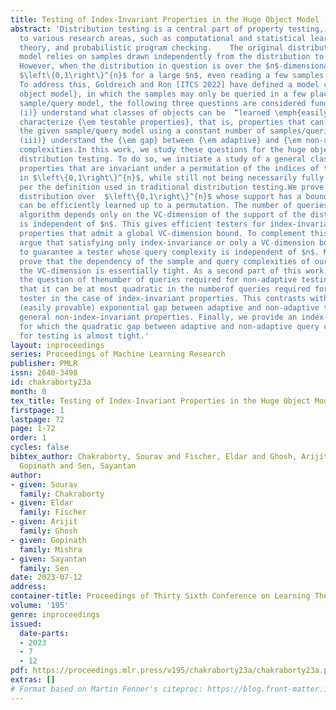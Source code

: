 ```yaml
---
title: Testing of Index-Invariant Properties in the Huge Object Model
abstract: 'Distribution testing is a central part of property testing, with applications
  to various research areas, such as computational and statistical learning, information
  theory, and probabilistic program checking.    The original distribution testing
  model relies on samples drawn independently from the distribution to be tested.
  However, when the distribution in question is over the $n$-dimensional Hamming cube
  $\left\{0,1\right\}^{n}$ for a large $n$, even reading a few samples is infeasible.
  To address this, Goldreich and Ron [ITCS 2022] have defined a model called the \emph{huge
  object model}, in which the samples may only be queried in a few places.For any
  sample/query model, the following three questions are considered fundamental: {\bf
  (i)} understand what classes of objects can be  “learned \emph{easily}", {\bf (ii)}
  characterize {\em testable properties}, that is, properties that can be tested in
  the given sample/query model using a constant number of samples/queries, and {\bf
  (iii)} understand the {\em gap} between {\em adaptive} and {\em non-adaptive} query/sample
  complexities.In this work, we study these questions for the huge object model for
  distribution testing. To do so, we initiate a study of a general class of distribution
  properties that are invariant under a permutation of the indices of the vectors
  in $\left\{0,1\right\}^{n}$, while still not being necessarily fully symmetric as
  per the definition used in traditional distribution testing.We prove that every
  distribution over  $\left\{0,1\right\}^{n}$ whose support has a bounded VC-dimension
  can be efficiently learned up to a permutation. The number of queries made by the
  algorithm depends only on the VC-dimension of the support of the distribution and
  is independent of $n$. This gives efficient testers for index-invariant distribution
  properties that admit a global VC-dimension bound. To complement this result, we
  argue that satisfying only index-invariance or only a VC-dimension bound is insufficient
  to guarantee a tester whose query complexity is independent of $n$. Moreover, we
  prove that the dependency of the sample and query complexities of our tester on
  the VC-dimension is essentially tight. As a second part of this work, we address
  the question of thenumber of queries required for non-adaptive testing. We show
  that it can be at most quadratic in the numberof queries required for an adaptive
  tester in the case of index-invariant properties. This contrasts with the tight
  (easily provable) exponential gap between adaptive and non-adaptive testers for
  general non-index-invariant properties. Finally, we provide an index-invariant property
  for which the quadratic gap between adaptive and non-adaptive query complexities
  for testing is almost tight.'
layout: inproceedings
series: Proceedings of Machine Learning Research
publisher: PMLR
issn: 2640-3498
id: chakraborty23a
month: 0
tex_title: Testing of Index-Invariant Properties in the Huge Object Model
firstpage: 1
lastpage: 72
page: 1-72
order: 1
cycles: false
bibtex_author: Chakraborty, Sourav and Fischer, Eldar and Ghosh, Arijit and Mishra,
  Gopinath and Sen, Sayantan
author:
- given: Sourav
  family: Chakraborty
- given: Eldar
  family: Fischer
- given: Arijit
  family: Ghosh
- given: Gopinath
  family: Mishra
- given: Sayantan
  family: Sen
date: 2023-07-12
address: 
container-title: Proceedings of Thirty Sixth Conference on Learning Theory
volume: '195'
genre: inproceedings
issued:
  date-parts:
  - 2023
  - 7
  - 12
pdf: https://proceedings.mlr.press/v195/chakraborty23a/chakraborty23a.pdf
extras: []
# Format based on Martin Fenner's citeproc: https://blog.front-matter.io/posts/citeproc-yaml-for-bibliographies/
---
```

